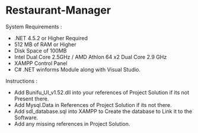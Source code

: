 # Restaurant-Manager

 System Requirements :
 
  - .NET 4.5.2 or Higher Required
  - 512 MB of RAM or Higher 
  - Disk Space of 100MB
  - Intel Dual Core 2.5GHz / AMD Athlon 64 x2 Dual Core 2.9 GHz
  - XAMPP Control Panel
  - C# .NET winforms Module along with Visual Studio.
 
 Instructions :
 
  - Add Bunifu_UI_v1.52.dll into your references of Project Solution if its not Present there.
  - Add Mysql.Data in References of Project Solution if its not there.
  - Add sdl_database.sql into XAMPP to Create the database to Link it to the Software.
  - Add any missing references in Project Solution.
